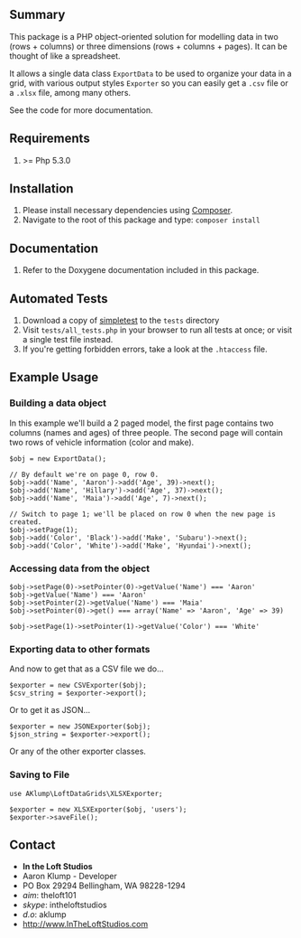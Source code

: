 ## Summary
This package is a PHP object-oriented solution for modelling data in two (rows + columns) or three dimensions (rows + columns + pages).  It can be thought of like a spreadsheet.

It allows a single data class `ExportData` to be used to organize your data in a grid, with various output styles `Exporter` so you can easily get a `.csv` file or a `.xlsx` file, among many others.

See the code for more documentation.

## Requirements
1. \>= Php 5.3.0

## Installation
1. Please install necessary dependencies using [Composer](http://getcomposer.org/).
2. Navigate to the root of this package and type: `composer install`      

## Documentation
1. Refer to the Doxygene documentation included in this package.

## Automated Tests
1. Download a copy of [simpletest](http://simpletest.org/) to the `tests` directory
2. Visit `tests/all_tests.php` in your browser to run all tests at once; or visit a single test file instead.
3. If you're getting forbidden errors, take a look at the `.htaccess` file.

## Example Usage

### Building a data object

In this example we'll build a 2 paged model, the first page contains two columns (names and ages) of three people.  The second page will contain two rows of vehicle information (color and make).

    $obj = new ExportData();
    
    // By default we're on page 0, row 0.
    $obj->add('Name', 'Aaron')->add('Age', 39)->next();
    $obj->add('Name', 'Hillary')->add('Age', 37)->next();
    $obj->add('Name', 'Maia')->add('Age', 7)->next();

    // Switch to page 1; we'll be placed on row 0 when the new page is created.
    $obj->setPage(1);
    $obj->add('Color', 'Black')->add('Make', 'Subaru')->next();
    $obj->add('Color', 'White')->add('Make', 'Hyundai')->next();

### Accessing data from the object

    $obj->setPage(0)->setPointer(0)->getValue('Name') === 'Aaron'
    $obj->getValue('Name') === 'Aaron'
    $obj->setPointer(2)->getValue('Name') === 'Maia'
    $obj->setPointer(0)->get() === array('Name' => 'Aaron', 'Age' => 39)

    $obj->setPage(1)->setPointer(1)->getValue('Color') === 'White'
 
### Exporting data to other formats

And now to get that as a CSV file we do...

    $exporter = new CSVExporter($obj);
    $csv_string = $exporter->export();

Or to get it as JSON...

    $exporter = new JSONExporter($obj);
    $json_string = $exporter->export();

Or any of the other exporter classes.

### Saving to File

    use AKlump\LoftDataGrids\XLSXExporter;

    $exporter = new XLSXExporter($obj, 'users');
    $exporter->saveFile();


## Contact

* **In the Loft Studios**
* Aaron Klump - Developer
* PO Box 29294 Bellingham, WA 98228-1294
* _aim_: theloft101
* _skype_: intheloftstudios
* _d.o_: aklump
* <http://www.InTheLoftStudios.com>
